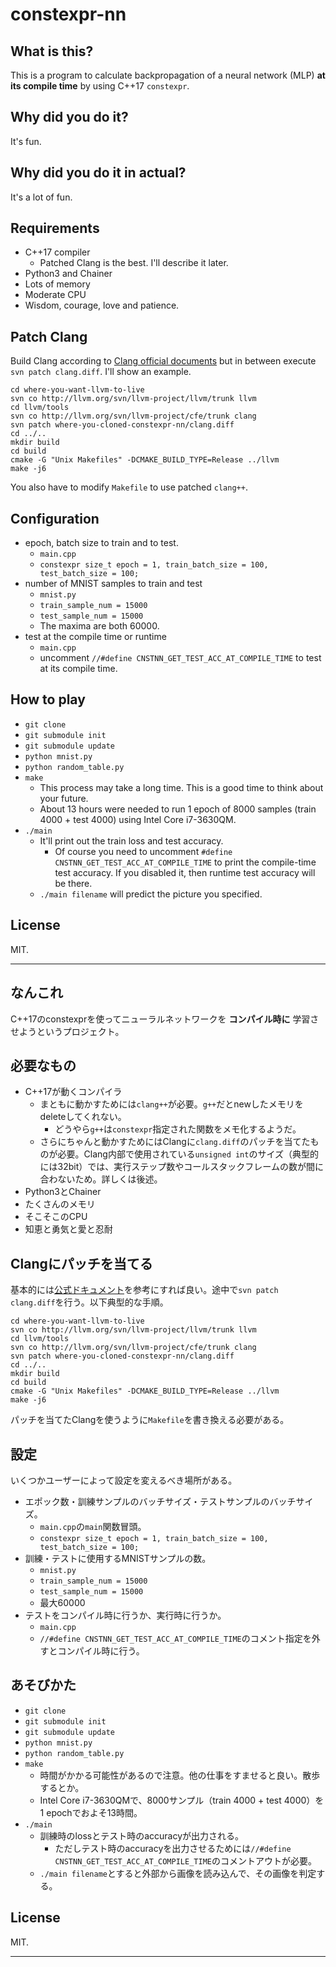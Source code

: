 # constexpr-nn

## What is this?

This is a program to calculate backpropagation of a neural network (MLP) **at its compile time** by using C++17 `constexpr`.

## Why did you do it?

It's fun.

## Why did you do it in actual?

It's a lot of fun.

## Requirements

- C++17 compiler
    - Patched Clang is the best. I'll describe it later.
- Python3 and Chainer
- Lots of memory
- Moderate CPU
- Wisdom, courage, love and patience.

## Patch Clang

Build Clang according to [Clang official documents](http://llvm.org/docs/GettingStarted.html#getting-started-quickly-a-summary) but in between execute `svn patch clang.diff`.
I'll show an example.

```
cd where-you-want-llvm-to-live
svn co http://llvm.org/svn/llvm-project/llvm/trunk llvm
cd llvm/tools
svn co http://llvm.org/svn/llvm-project/cfe/trunk clang
svn patch where-you-cloned-constexpr-nn/clang.diff
cd ../..
mkdir build
cd build
cmake -G "Unix Makefiles" -DCMAKE_BUILD_TYPE=Release ../llvm
make -j6
```

You also have to modify `Makefile` to use patched `clang++`.

## Configuration

- epoch, batch size to train and to test.
    - `main.cpp`
    - `constexpr size_t epoch = 1, train_batch_size = 100, test_batch_size = 100;`
- number of MNIST samples to train and test
    - `mnist.py`
    - `train_sample_num = 15000`
    - `test_sample_num = 15000`
    - The maxima are both 60000.
- test at the compile time or runtime
    - `main.cpp`
    - uncomment `//#define CNSTNN_GET_TEST_ACC_AT_COMPILE_TIME` to test at its compile time.

## How to play

- `git clone`
- `git submodule init`
- `git submodule update`
- `python mnist.py`
- `python random_table.py`
- `make`
    - This process may take a long time. This is a good time to think about your future.
    - About 13 hours were needed to run 1 epoch of 8000 samples (train 4000 + test 4000) using Intel Core i7-3630QM.
- `./main`
    - It'll print out the train loss and test accuracy.
        - Of course you need to uncomment `#define CNSTNN_GET_TEST_ACC_AT_COMPILE_TIME` to print the compile-time test accuracy. If you disabled it, then runtime test accuracy will be there.
    - `./main filename` will predict the picture you specified.

## License

MIT.

<hr />

## なんこれ

C++17のconstexprを使ってニューラルネットワークを **コンパイル時に** 学習させようというプロジェクト。

## 必要なもの

- C++17が動くコンパイラ
    - まともに動かすためには`clang++`が必要。`g++`だとnewしたメモリをdeleteしてくれない。
        - どうやら`g++`は`constexpr`指定された関数をメモ化するようだ。
    - さらにちゃんと動かすためにはClangに`clang.diff`のパッチを当てたものが必要。Clang内部で使用されている`unsigned int`のサイズ（典型的には32bit）では、実行ステップ数やコールスタックフレームの数が間に合わないため。詳しくは後述。
- Python3とChainer
- たくさんのメモリ
- そこそこのCPU
- 知恵と勇気と愛と忍耐

## Clangにパッチを当てる

基本的には[公式ドキュメント](http://llvm.org/docs/GettingStarted.html#getting-started-quickly-a-summary)を参考にすれば良い。途中で`svn patch clang.diff`を行う。以下典型的な手順。

```
cd where-you-want-llvm-to-live
svn co http://llvm.org/svn/llvm-project/llvm/trunk llvm
cd llvm/tools
svn co http://llvm.org/svn/llvm-project/cfe/trunk clang
svn patch where-you-cloned-constexpr-nn/clang.diff
cd ../..
mkdir build
cd build
cmake -G "Unix Makefiles" -DCMAKE_BUILD_TYPE=Release ../llvm
make -j6
```

パッチを当てたClangを使うように`Makefile`を書き換える必要がある。

## 設定

いくつかユーザーによって設定を変えるべき場所がある。

- エポック数・訓練サンプルのバッチサイズ・テストサンプルのバッチサイズ。
    - `main.cpp`の`main`関数冒頭。
    - `constexpr size_t epoch = 1, train_batch_size = 100, test_batch_size = 100;`
- 訓練・テストに使用するMNISTサンプルの数。
    - `mnist.py`
    - `train_sample_num = 15000`
    - `test_sample_num = 15000`
    - 最大60000
- テストをコンパイル時に行うか、実行時に行うか。
    - `main.cpp`
    - `//#define CNSTNN_GET_TEST_ACC_AT_COMPILE_TIME`のコメント指定を外すとコンパイル時に行う。

## あそびかた

- `git clone`
- `git submodule init`
- `git submodule update`
- `python mnist.py`
- `python random_table.py`
- `make`
    - 時間がかかる可能性があるので注意。他の仕事をすませると良い。散歩するとか。
    - Intel Core i7-3630QMで、8000サンプル（train 4000 + test 4000）を1 epochでおよそ13時間。
- `./main`
    - 訓練時のlossとテスト時のaccuracyが出力される。
        - ただしテスト時のaccuracyを出力させるためには`//#define CNSTNN_GET_TEST_ACC_AT_COMPILE_TIME`のコメントアウトが必要。
    - `./main filename`とすると外部から画像を読み込んで、その画像を判定する。

## License

MIT.

<hr />
